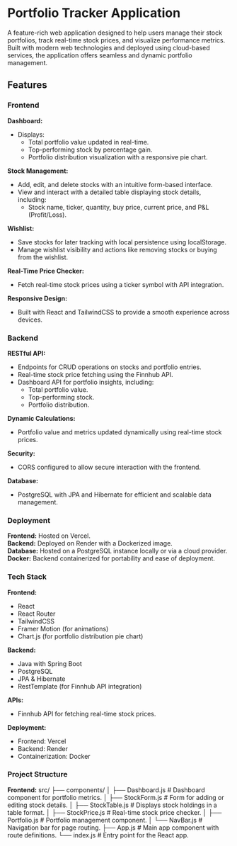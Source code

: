 # Portfolio Tracker Application
A feature-rich web application designed to help users manage their stock portfolios, track real-time stock prices, and visualize performance metrics. Built with modern web technologies and deployed using cloud-based services, the application offers seamless and dynamic portfolio management.

## Features

### Frontend
**Dashboard:**
- Displays:
  - Total portfolio value updated in real-time.
  - Top-performing stock by percentage gain.
  - Portfolio distribution visualization with a responsive pie chart.

**Stock Management:**
- Add, edit, and delete stocks with an intuitive form-based interface.
- View and interact with a detailed table displaying stock details, including:
  - Stock name, ticker, quantity, buy price, current price, and P&L (Profit/Loss).

**Wishlist:**
- Save stocks for later tracking with local persistence using localStorage.
- Manage wishlist visibility and actions like removing stocks or buying from the wishlist.

**Real-Time Price Checker:**
- Fetch real-time stock prices using a ticker symbol with API integration.

**Responsive Design:**
- Built with React and TailwindCSS to provide a smooth experience across devices.

### Backend
**RESTful API:**
- Endpoints for CRUD operations on stocks and portfolio entries.
- Real-time stock price fetching using the Finnhub API.
- Dashboard API for portfolio insights, including:
  - Total portfolio value.
  - Top-performing stock.
  - Portfolio distribution.

**Dynamic Calculations:**
- Portfolio value and metrics updated dynamically using real-time stock prices.

**Security:**
- CORS configured to allow secure interaction with the frontend.

**Database:**
- PostgreSQL with JPA and Hibernate for efficient and scalable data management.

### Deployment
**Frontend:** Hosted on Vercel.  
**Backend:** Deployed on Render with a Dockerized image.  
**Database:** Hosted on a PostgreSQL instance locally or via a cloud provider.  
**Docker:** Backend containerized for portability and ease of deployment.

### Tech Stack

**Frontend:**
- React
- React Router
- TailwindCSS
- Framer Motion (for animations)
- Chart.js (for portfolio distribution pie chart)

**Backend:**
- Java with Spring Boot
- PostgreSQL
- JPA & Hibernate
- RestTemplate (for Finnhub API integration)

**APIs:**
- Finnhub API for fetching real-time stock prices.

**Deployment:**
- Frontend: Vercel
- Backend: Render
- Containerization: Docker

### Project Structure

**Frontend:**
src/
├── components/
│   ├── Dashboard.js         # Dashboard component for portfolio metrics.
│   ├── StockForm.js         # Form for adding or editing stock details.
│   ├── StockTable.js        # Displays stock holdings in a table format.
│   ├── StockPrice.js        # Real-time stock price checker.
│   ├── Portfolio.js         # Portfolio management component.
│   └── NavBar.js            # Navigation bar for page routing.
├── App.js                   # Main app component with route definitions.
└── index.js                 # Entry point for the React app.
